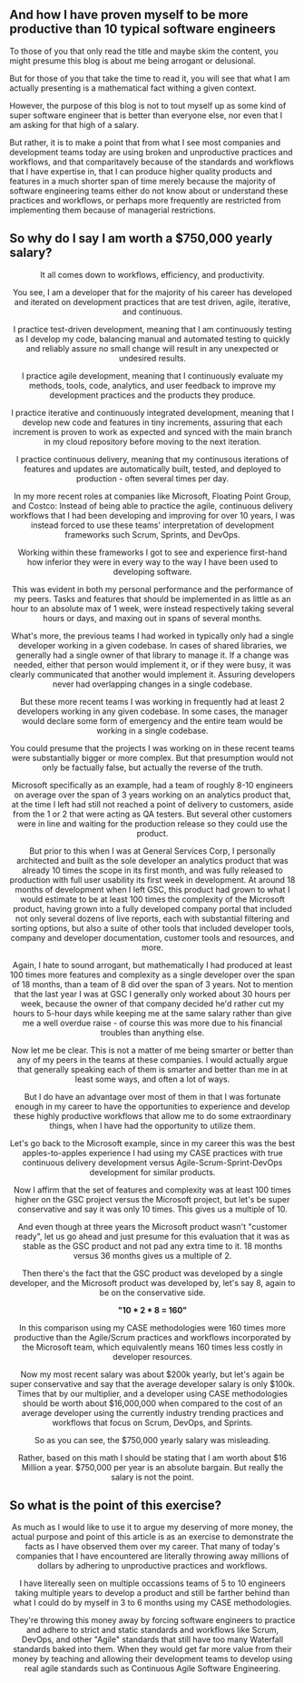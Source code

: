 <webui-data data-page-title="Why as a Principal-Level Software Engineer I am worth a $750,000 yearly salary" data-page-subtitle=""></webui-data>

## And how I have proven myself to be more productive than 10 typical software engineers

<webui-sideimage src="https://cdn.myfi.ws/v/Vecteezy/trustworthy-and-honesty-to-believe-in-work-together.svg">

To those of you that only read the title and maybe skim the content, you might presume this blog is about me being arrogant or delusional.

But for those of you that take the time to read it, you will see that what I am actually presenting is a mathematical fact withing a given context.

However, the purpose of this blog is not to tout myself up as some kind of super software engineer that is better than everyone else, nor even that I am asking for that high of a salary.

But rather, it is to make a point that from what I see most companies and development teams today are using broken and unproductive practices and workflows, and that comparitavely because of the standards and workflows that I have expertise in, that I can produce higher quality products and features in a much shorter span of time merely because the majority of software engineering teams either do not know about or understand these practices and workflows, or perhaps more frequently are restricted from implementing them because of managerial restrictions.

</webui-sideimage>

## So why do I say I am worth a $750,000 yearly salary?

<webui-side-by-side elevation="10" class="mb-5">

<webui-flex column align="center" justify="center" class="readable-content">

<webui-paper>

It all comes down to workflows, efficiency, and productivity.

You see, I am a developer that for the majority of his career has developed and iterated on development practices that are test driven, agile, iterative, and continuous.

</webui-paper>

</webui-flex>

<webui-flex column align="center" justify="center" class="readable-content">

<webui-paper>

I practice test-driven development, meaning that I am continuously testing as I develop my code, balancing manual and automated testing to quickly and reliably assure no small change will result in any unexpected or undesired results.

I practice agile development, meaning that I continuously evaluate my methods, tools, code, analytics, and user feedback to improve my development practices and the products they produce.

I practice iterative and continuously integrated development, meaning that I develop new code and features in tiny increments, assuring that each increment is proven to work as expected and synced with the main branch in my cloud repository before moving to the next iteration.

I practice continuous delivery, meaning that my continusous iterations of features and updates are automatically built, tested, and deployed to production - often several times per day.

</webui-paper>

</webui-flex>

</webui-side-by-side>

<webui-side-by-side elevation="-10" class="mb-5">

<webui-flex column align="center" justify="center" class="readable-content">

<webui-paper>

In my more recent roles at companies like Microsoft, Floating Point Group, and Costco: Instead of being able to practice the agile, continuous delivery workflows that I had been developing and improving for over 10 years, I was instead forced to use these teams' interpretation of development frameworks such Scrum, Sprints, and DevOps.

Working within these frameworks I got to see and experience first-hand how inferior they were in every way to the way I have been used to developing software.

This was evident in both my personal performance and the performance of my peers. Tasks and features that should be implemented in as little as an hour to an absolute max of 1 week, were instead respectively taking several hours or days, and maxing out in spans of several months.

</webui-paper>

</webui-flex>

<webui-flex column align="center" justify="center" class="readable-content">

<webui-paper>

What's more, the previous teams I had worked in typically only had a single developer working in a given codebase. In cases of shared libraries, we generally had a single owner of that library to manage it. If a change was needed, either that person would implement it, or if they were busy, it was clearly communicated that another would implement it. Assuring developers never had overlapping changes in a single codebase.

But these more recent teams I was working in frequently had at least 2 developers working in any given codebase. In some cases, the manager would declare some form of emergency and the entire team would be working in a single codebase.

</webui-paper>

</webui-flex>

</webui-side-by-side>

<webui-side-by-side elevation="10" class="mb-5">

<webui-flex column align="center" justify="center" class="readable-content">

<webui-paper>

You could presume that the projects I was working on in these recent teams were substantially bigger or more complex. But that presumption would not only be factually false, but actually the reverse of the truth.

Microsoft specifically as an example, had a team of roughly 8-10 engineers on average over the span of 3 years working on an analytics product that, at the time I left had still not reached a point of delivery to customers, aside from the 1 or 2 that were acting as QA testers. But several other customers were in line and waiting for the production release so they could use the product.

But prior to this when I was at General Services Corp, I personally architected and built as the sole developer an analytics product that was already 10 times the scope in its first month, and was fully released to production with full user usability its first week in development. At around 18 months of development when I left GSC, this product had grown to what I would estimate to be at least 100 times the complexity of the Microsoft product, having grown into a fully developed company portal that included not only several dozens of live reports, each with substantial filtering and sorting options, but also a suite of other tools that included developer tools, company and developer documentation, customer tools and resources, and more.

</webui-paper>

</webui-flex>

<webui-flex column align="center" justify="center" class="readable-content">

<webui-paper>

Again, I hate to sound arrogant, but mathematically I had produced at least 100 times more features and complexity as a single developer over the span of 18 months, than a team of 8 did over the span of 3 years. Not to mention that the last year I was at GSC I generally only worked about 30 hours per week, because the owner of that company decided he'd rather cut my hours to 5-hour days while keeping me at the same salary rather than give me a well overdue raise - of course this was more due to his financial troubles than anything else.

</webui-paper>

</webui-flex>

</webui-side-by-side>

<webui-side-by-side elevation="-10" class="mb-5">

<webui-flex column align="center" justify="center" class="readable-content">

Now let me be clear. This is not a matter of me being smarter or better than any of my peers in the teams at these companies. I would actually argue that generally speaking each of them is smarter and better than me in at least some ways, and often a lot of ways.

<webui-paper>

</webui-paper>

</webui-flex>

<webui-flex column align="center" justify="center" class="readable-content">

<webui-paper>

But I do have an advantage over most of them in that I was fortunate enough in my career to have the opportunities to experience and develop these highly productive workflows that allow me to do some extraordinary things, when I have had the opportunity to utilize them.

</webui-paper>

</webui-flex>

</webui-side-by-side>

<webui-side-by-side elevation="10" class="mb-5">

<webui-flex column align="center" justify="center" class="readable-content">

<webui-paper>

Let's go back to the Microsoft example, since in my career this was the best apples-to-apples experience I had using my CASE practices with true continuous delivery development versus Agile-Scrum-Sprint-DevOps development for similar products.

Now I affirm that the set of features and complexity was at least 100 times higher on the GSC project versus the Microsoft project, but let's be super conservative and say it was only 10 times. This gives us a multiple of 10.

And even though at three years the Microsoft product wasn't "customer ready", let us go ahead and just presume for this evaluation that it was as stable as the GSC product and not pad any extra time to it. 18 months versus 36 months gives us a multiple of 2.

Then there's the fact that the GSC product was developed by a single developer, and the Microsoft product was developed by, let's say 8, again to be on the conservative side.

</webui-paper>

</webui-flex>

<webui-flex column align="center" justify="center" class="readable-content">

<webui-paper class="mb-5">

**"10 * 2 * 8 = 160"**

</webui-paper>

<webui-paper>

In this comparison using my CASE methodologies were 160 times more productive than the Agile/Scrum practices and workflows incorporated by the Microsoft team, which equivalently means 160 times less costly in developer resources.

Now my most recent salary was about $200k yearly, but let's again be super conservative and say that the average developer salary is only $100k. Times that by our multiplier, and a developer using CASE methodologies should be worth about $16,000,000 when compared to the cost of an average developer using the currently industry trending practices and workflows that focus on Scrum, DevOps, and Sprints.

So as you can see, the $750,000 yearly salary was misleading.

Rather, based on this math I should be stating that I am worth about $16 Million a year. $750,000 per year is an absolute bargain. But really the salary is not the point.

</webui-paper>

</webui-flex>

</webui-side-by-side>

## So what is the point of this exercise?

<webui-side-by-side elevation="-10" class="mb-5">

<webui-flex column align="center" justify="center" class="readable-content">

<webui-paper>

As much as I would like to use it to argue my deserving of more money, the actual purpose and point of this article is as an exercise to demonstrate the facts as I have observed them over my career. That many of today's companies that I have encountered are literally throwing away millions of dollars by adhering to unproductive practices and workflows.

I have litereally seen on multiple occassions teams of 5 to 10 engineers taking multiple years to develop a product and still be farther behind than what I could do by myself in 3 to 6 months using my CASE methodologies.

</webui-paper>

</webui-flex>

<webui-flex column align="center" justify="center" class="readable-content">

<webui-paper>

They're throwing this money away by forcing software engineers to practice and adhere to strict and static standards and workflows like Scrum, DevOps, and other "Agile" standards that still have too many Waterfall standards baked into them. When they would get far more value from their money by teaching and allowing their development teams to develop using real agile standards such as Continuous Agile Software Engineering.

</webui-paper>

</webui-flex>

</webui-side-by-side>
